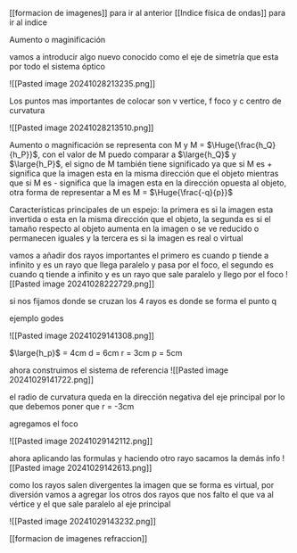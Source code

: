 [[formacion de imagenes]] para ir al anterior 
[[Indice física de ondas]] para ir al indice

Aumento o maginificación 

vamos a introducir algo nuevo conocido como el eje de simetría que esta por todo el sistema óptico 

![[Pasted image 20241028213235.png]]

Los puntos mas importantes de colocar son v vertice, f foco y c centro de curvatura 

![[Pasted image 20241028213510.png]]

Aumento o magnificación se representa con M y M = $\Huge{\frac{h_Q}{h_P}}$, con el valor de M puedo comparar a $\large{h_Q}$ y $\large{h_P}$, el signo de M también tiene significado ya que si M es + significa que la imagen
esta en la misma dirección que el objeto mientras que si M es - significa que la imagen esta en la dirección opuesta al objeto, otra forma de representar a M es M = $\Huge{\frac{-q}{p}}$ 

Características principales de un espejo: la primera es si la imagen esta invertida o esta en la misma dirección que el objeto, la segunda es si el tamaño respecto al objeto aumenta en la
imagen o se ve reducido o permanecen iguales y la tercera es si la imagen es real o virtual 


vamos a añadir dos rayos importantes el primero es cuando p tiende a infinito y es un rayo que llega paralelo y pasa por el foco, el segundo es cuando q tiende a infinito y es un rayo que 
sale paralelo y llego por el foco 
![[Pasted image 20241028222729.png]]

si nos fijamos donde se cruzan los 4 rayos es donde se forma el punto q 


ejemplo godes 

![[Pasted image 20241029141308.png]]

$\large{h_p}$ = 4cm
d = 6cm 
r = 3cm
p = 5cm 

ahora construimos el sistema de referencia 
![[Pasted image 20241029141722.png]]

el radio de curvatura queda en la dirección negativa del eje principal por lo que debemos poner que r = -3cm 

agregamos el foco 

![[Pasted image 20241029142112.png]]

ahora aplicando las formulas y haciendo otro rayo sacamos la demás info 
![[Pasted image 20241029142613.png]]

como los rayos salen divergentes la imagen que se forma es virtual, por diversión vamos a agregar los otros dos rayos que nos falto el que va al vértice y el que sale paralelo al eje principal

![[Pasted image 20241029143232.png]]


[[formacion de imagenes refraccion]]